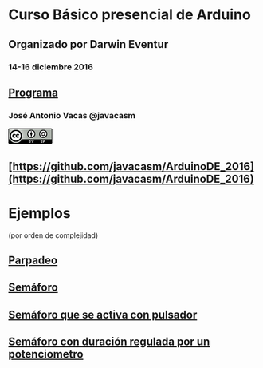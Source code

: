 # Curso Básico presencial de Arduino

## Organizado por Darwin Eventur

### 14-16 diciembre 2016

## [Programa](./programa.md)

### José Antonio Vacas @javacasm

![cc](./images/CCbySQ_88x31.png)

## [https://github.com/javacasm/ArduinoDE_2016](https://github.com/javacasm/ArduinoDE_2016)

# Ejemplos

(por orden de complejidad)

## [Parpadeo](./Parpadep/Parpadeo.ino)

## [Semáforo](./semaforo/semaforo.ino)

## [Semáforo que se activa con pulsador](./semaforoPulsador/semaforoPulsador.ino)

## [Semáforo con duración regulada por un potenciometro](./semaforovariable/semaforovariable.ino)
